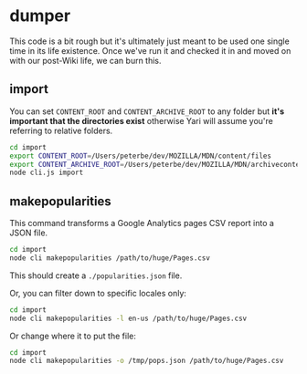 # dumper

This code is a bit rough but it's ultimately just meant to be used one
single time in its life existence. Once we've run it and checked it in
and moved on with our post-Wiki life, we can burn this.

## import

You can set `CONTENT_ROOT` and `CONTENT_ARCHIVE_ROOT` to any folder
but **it's important that the directories exist** otherwise Yari will
assume you're referring to relative folders.

```bash
cd import
export CONTENT_ROOT=/Users/peterbe/dev/MOZILLA/MDN/content/files
export CONTENT_ARCHIVE_ROOT=/Users/peterbe/dev/MOZILLA/MDN/archivecontent/files
node cli.js import
```

## makepopularities

This command transforms a Google Analytics pages CSV report into a JSON
file.

```bash
cd import
node cli makepopularities /path/to/huge/Pages.csv
```

This should create a `./popularities.json` file.

Or, you can filter down to specific locales only:

```bash
cd import
node cli makepopularities -l en-us /path/to/huge/Pages.csv
```

Or change where it to put the file:

```bash
cd import
node cli makepopularities -o /tmp/pops.json /path/to/huge/Pages.csv
```

